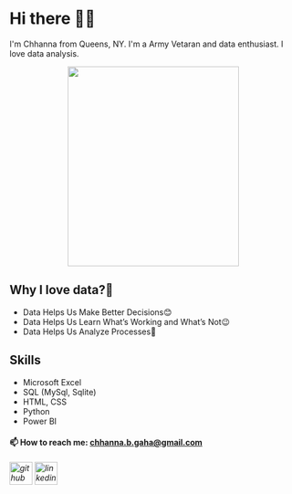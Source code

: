 # Hi there 👋🏻
I'm Chhanna from Queens, NY. I'm a Army Vetaran and data enthusiast. I love data analysis.

<p align="center">
<img src="https://drive.google.com/uc?export=view&id=1-Ttm3b99uKhzfy5OxUeidad0X62VoWQT" width='300' height='350'/>
</p>

## Why I love data?🤷
* Data Helps Us Make Better Decisions😊
* Data Helps Us Learn What’s Working and What’s Not😉
* Data Helps Us Analyze Processes🧐

## Skills
* Microsoft Excel
* SQL (MySql, Sqlite)
* HTML, CSS
* Python
* Power BI


#### 📫 How to reach me: chhanna.b.gaha@gmail.com 


###### [<img src='https://cdn.jsdelivr.net/npm/simple-icons@3.0.1/icons/github.svg' alt='github' height='40'>](https://github.com/cgaha)  [<img src='https://cdn.jsdelivr.net/npm/simple-icons@3.0.1/icons/linkedin.svg' alt='linkedin' height='40'>](https://www.linkedin.com/in/https://www.linkedin.com/in/chhannagaha//)  










